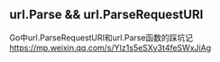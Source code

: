 ## url.Parse && url.ParseRequestURI
Go中url.ParseRequestURI和url.Parse函数的踩坑记
    https://mp.weixin.qq.com/s/YIz1s5eSXy3t4feSWxJiAg
